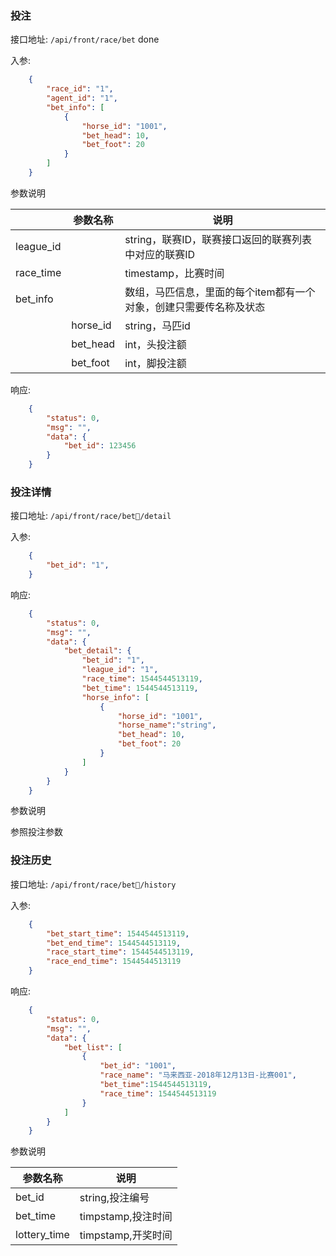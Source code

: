 ### 投注

接口地址: ``/api/front/race/bet`` done

入参: 
```json
    {
        "race_id": "1",
        "agent_id": "1",
        "bet_info": [
            {
                "horse_id": "1001",
                "bet_head": 10,
                "bet_foot": 20
            }
        ]
    }
```
参数说明

||参数名称|说明|
|----|----|----|
|league_id||string，联赛ID，联赛接口返回的联赛列表中对应的联赛ID|
|race_time||timestamp，比赛时间|
|bet_info||数组，马匹信息，里面的每个item都有一个对象，创建只需要传名称及状态|
||horse_id|string，马匹id|
||bet_head|int，头投注额|
||bet_foot|int，脚投注额|

响应: 
```json
    {
        "status": 0,
        "msg": "",
        "data": {
            "bet_id": 123456
        }
    }
```

### 投注详情

接口地址: ``/api/front/race/bet/detail``

入参: 
```json
    {
        "bet_id": "1",
    }
```


响应: 
```json
    {
        "status": 0,
        "msg": "",
        "data": {
            "bet_detail": {
                "bet_id": "1",
                "league_id": "1",
                "race_time": 1544544513119,
                "bet_time": 1544544513119,
                "horse_info": [
                    {
                        "horse_id": "1001",
                        "horse_name":"string",
                        "bet_head": 10,
                        "bet_foot": 20
                    }
                ]
            }
        }
    }
```
参数说明

参照投注参数


### 投注历史

接口地址: ``/api/front/race/bet/history``

入参: 
```json
    {
        "bet_start_time": 1544544513119,
        "bet_end_time": 1544544513119,
        "race_start_time": 1544544513119,
        "race_end_time": 1544544513119
    }
```

响应: 
```json
    {
        "status": 0,
        "msg": "",
        "data": {
            "bet_list": [
                {
                    "bet_id": "1001",
                    "race_name": "马来西亚-2018年12月13日-比赛001",
                    "bet_time":1544544513119,
                    "race_time": 1544544513119
                }
            ]
        }
    }
```
参数说明

|参数名称|说明|
|----|----|
|bet_id|string,投注编号|
|bet_time|timpstamp,投注时间|
|lottery_time|timpstamp,开奖时间|